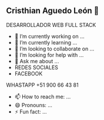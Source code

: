 ## Cristhian Aguedo León 👋
DESARROLLADOR WEB FULL STACK

- 🔭 I’m currently working on ...
- 🌱 I’m currently learning ...
- 👯 I’m looking to collaborate on ...
- 🤔 I’m looking for help with ...
- 💬 Ask me about ...
- REDES SOCIALES
- FACEBOOK

WHASTAPP
+51 900 66 43 81
- 📫 How to reach me: ...
- 😄 Pronouns: ...
- ⚡ Fun fact: ...

